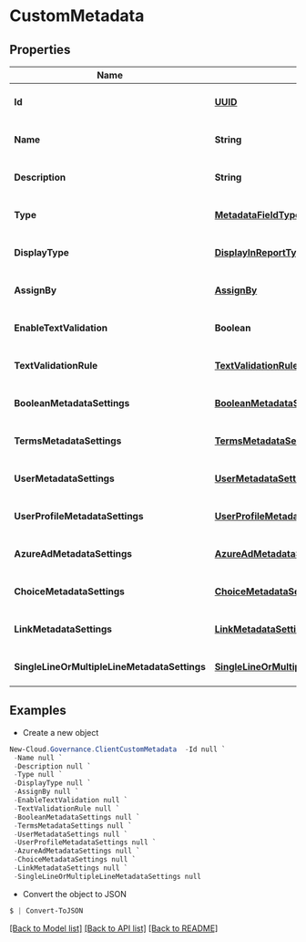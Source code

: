 # CustomMetadata
## Properties

Name | Type | Description | Notes
------------ | ------------- | ------------- | -------------
**Id** | [**UUID**](UUID.md) |  | [optional] [default to null]
**Name** | **String** |  | [optional] [default to null]
**Description** | **String** |  | [optional] [default to null]
**Type** | [**MetadataFieldType**](MetadataFieldType.md) |  | [optional] [default to null]
**DisplayType** | [**DisplayInReportType**](DisplayInReportType.md) |  | [optional] [default to null]
**AssignBy** | [**AssignBy**](AssignBy.md) |  | [optional] [default to null]
**EnableTextValidation** | **Boolean** |  | [optional] [default to null]
**TextValidationRule** | [**TextValidationRuleRef**](TextValidationRuleRef.md) |  | [optional] [default to null]
**BooleanMetadataSettings** | [**BooleanMetadataSettings**](BooleanMetadataSettings.md) |  | [optional] [default to null]
**TermsMetadataSettings** | [**TermsMetadataSettings**](TermsMetadataSettings.md) |  | [optional] [default to null]
**UserMetadataSettings** | [**UserMetadataSettings**](UserMetadataSettings.md) |  | [optional] [default to null]
**UserProfileMetadataSettings** | [**UserProfileMetadataSettings**](UserProfileMetadataSettings.md) |  | [optional] [default to null]
**AzureAdMetadataSettings** | [**AzureAdMetadataSettings**](AzureAdMetadataSettings.md) |  | [optional] [default to null]
**ChoiceMetadataSettings** | [**ChoiceMetadataSettings**](ChoiceMetadataSettings.md) |  | [optional] [default to null]
**LinkMetadataSettings** | [**LinkMetadataSettings**](LinkMetadataSettings.md) |  | [optional] [default to null]
**SingleLineOrMultipleLineMetadataSettings** | [**SingleLineOrMultipleLineMetadataSettings**](SingleLineOrMultipleLineMetadataSettings.md) |  | [optional] [default to null]

## Examples

- Create a new object
```powershell
New-Cloud.Governance.ClientCustomMetadata  -Id null `
 -Name null `
 -Description null `
 -Type null `
 -DisplayType null `
 -AssignBy null `
 -EnableTextValidation null `
 -TextValidationRule null `
 -BooleanMetadataSettings null `
 -TermsMetadataSettings null `
 -UserMetadataSettings null `
 -UserProfileMetadataSettings null `
 -AzureAdMetadataSettings null `
 -ChoiceMetadataSettings null `
 -LinkMetadataSettings null `
 -SingleLineOrMultipleLineMetadataSettings null
```

- Convert the object to JSON
```powershell
$ | Convert-ToJSON
```


[[Back to Model list]](../README.md#documentation-for-models) [[Back to API list]](../README.md#documentation-for-api-endpoints) [[Back to README]](../README.md)

